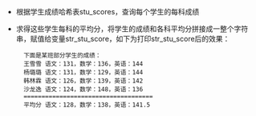 - 根据学生成绩哈希表stu\_scores，查询每个学生的每科成绩
- 求得这些学生每科的平均分，将学生的成绩和各科平均分拼接成一整个字符串，赋值给变量str\_stu\_score，如下为打印str\_stu\_score后的效果：

        下面是某班部分学生的成绩：
        王雪雪	语文：131，数学：136，英语：144
        杨璐璐	语文：131，数学：129，英语：144
        韩林霖	语文：126，数学：139，英语：142
        沙龙逸	语文：124，数学：148，英语：136
        ====================================
        平均分	语文：128，数学：138，英语：141.5